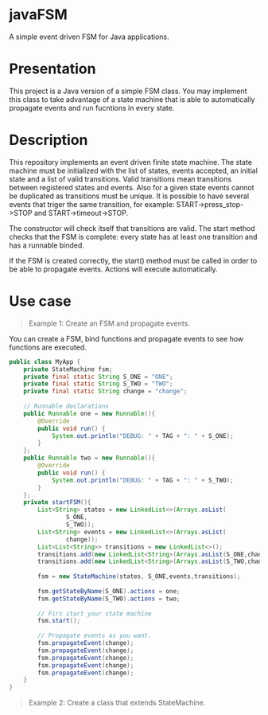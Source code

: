 # javaFSM

A simple event driven FSM for Java applications.

# Presentation

This project is a Java version of a simple FSM class. You may implement this class to take 
advantage of a state machine that is able to automatically propagate events and run fucntions
in every state.

# Description

This repository implements an event driven finite state machine. The state machine must be initialized with the list of states, events
accepted, an initial state and a list of valid transitions. Valid transitions mean transitions between registered states and events. 
Also for a given state events cannot be duplicated as transitions must be unique. It is possible to have several events that triger the same
transition, for example: START->press_stop->STOP and START->timeout->STOP.

The constructor will check itself that transitions are valid. The start method checks that the FSM is complete: every state has at least
one transition and has a runnable binded.

If the FSM is created correctly, the start() method must be called in order to be able to propagate events. Actions will execute automatically.

# Use case

> Example 1: Create an FSM and propagate events.

You can create a FSM, bind functions and propagate events to see how functions are executed.
```java
public class MyApp {
	private StateMachine fsm;
	private final static String S_ONE = "ONE";
	private final static String S_TWO = "TWO";
	private final static String change = "change";
	
	// Runnable declarations
	public Runnable one = new Runnable(){
		@Override
		public void run() {
			System.out.println("DEBUG: " + TAG + ": " + S_ONE);
		}
	};
	public Runnable two = new Runnable(){
		@Override
		public void run() {
			System.out.println("DEBUG: " + TAG + ": " + S_TWO);
		}
	};
	private startFSM(){
		List<String> states = new LinkedList<>(Arrays.asList(
				S_ONE,
				S_TWO));
		List<String> events = new LinkedList<>(Arrays.asList(
				change));
		List<List<String>> transitions = new LinkedList<>();
		transitions.add(new LinkedList<String>(Arrays.asList(S_ONE,change,S_TWO)));
		transitions.add(new LinkedList<String>(Arrays.asList(S_TWO,change,S_ONE)));
		
		fsm = new StateMachine(states, S_ONE,events,transitions);
		
		fsm.getStateByName(S_ONE).actions = one;
		fsm.getStateByName(S_TWO).actions = two;
		
		// Firs start your state machine
		fsm.start();
		
		// Propagate events as you want.
		fsm.propagateEvent(change);
		fsm.propagateEvent(change);
		fsm.propagateEvent(change);
		fsm.propagateEvent(change);
		fsm.propagateEvent(change);
	}
}
```

> Example 2: Create a class that extends StateMachine.

